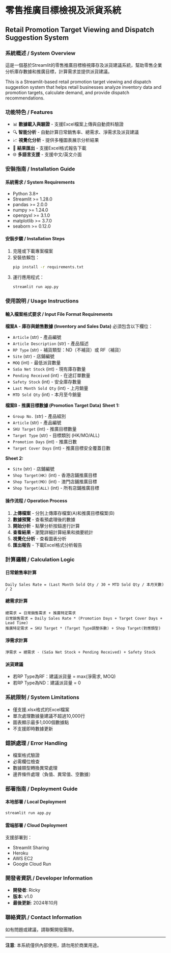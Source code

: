 # 零售推廣目標檢視及派貨系統
## Retail Promotion Target Viewing and Dispatch Suggestion System

### 系統概述 / System Overview
這是一個基於Streamlit的零售推廣目標檢視庫存及派貨建議系統，幫助零售企業分析庫存數據和推廣目標，計算需求並提供派貨建議。

This is a Streamlit-based retail promotion target viewing and dispatch suggestion system that helps retail businesses analyze inventory data and promotion targets, calculate demand, and provide dispatch recommendations.

### 功能特色 / Features
- 📊 **數據載入與驗證** - 支援Excel檔案上傳與自動資料驗證
- 🔍 **智能分析** - 自動計算日常銷售率、總需求、淨需求及派貨建議
- 📈 **視覺化分析** - 提供多種圖表展示分析結果
- 💾 **結果匯出** - 支援Excel格式報告下載
- 🌐 **多語言支援** - 支援中文/英文介面

### 安裝指南 / Installation Guide

#### 系統需求 / System Requirements
- Python 3.8+
- Streamlit >= 1.28.0
- pandas >= 2.0.0
- numpy >= 1.24.0
- openpyxl >= 3.1.0
- matplotlib >= 3.7.0
- seaborn >= 0.12.0

#### 安裝步驟 / Installation Steps
1. 克隆或下載專案檔案
2. 安裝依賴包：
   ```bash
   pip install -r requirements.txt
   ```
3. 運行應用程式：
   ```bash
   streamlit run app.py
   ```

### 使用說明 / Usage Instructions

#### 輸入檔案格式要求 / Input File Format Requirements

**檔案A - 庫存與銷售數據 (Inventory and Sales Data)**
必須包含以下欄位：
- `Article` (str) - 產品編號
- `Article Description` (str) - 產品描述
- `RP Type` (str) - 補貨類型：ND（不補貨）或 RF（補貨）
- `Site` (str) - 店鋪編號
- `MOQ` (int) - 最低派貨數量
- `SaSa Net Stock` (int) - 現有庫存數量
- `Pending Received` (int) - 在途訂單數量
- `Safety Stock` (int) - 安全庫存數量
- `Last Month Sold Qty` (int) - 上月銷量
- `MTD Sold Qty` (int) - 本月至今銷量

**檔案B - 推廣目標數據 (Promotion Target Data)**
**Sheet 1:**
- `Group No.` (str) - 產品組別
- `Article` (str) - 產品編號
- `SKU Target` (int) - 推廣目標數量
- `Target Type` (str) - 目標類別 (HK/MO/ALL)
- `Promotion Days` (int) - 推廣日數
- `Target Cover Days` (int) - 推廣目標安全覆蓋日數

**Sheet 2:**
- `Site` (str) - 店鋪編號
- `Shop Target(HK)` (int) - 香港店鋪推廣目標
- `Shop Target(MO)` (int) - 澳門店鋪推廣目標
- `Shop Target(ALL)` (int) - 所有店鋪推廣目標

#### 操作流程 / Operation Process
1. **上傳檔案** - 分別上傳庫存檔案(A)和推廣目標檔案(B)
2. **數據預覽** - 查看預處理後的數據
3. **開始分析** - 點擊分析按鈕進行計算
4. **查看結果** - 瀏覽詳細計算結果和摘要統計
5. **視覺化分析** - 查看圖表分析
6. **匯出報告** - 下載Excel格式分析報告

### 計算邏輯 / Calculation Logic

#### 日常銷售率計算
```
Daily Sales Rate = (Last Month Sold Qty / 30 + MTD Sold Qty / 本月天數) / 2
```

#### 總需求計算
```
總需求 = 日常銷售需求 + 推廣特定需求
日常銷售需求 = Daily Sales Rate * (Promotion Days + Target Cover Days + Lead Time)
推廣特定需求 = SKU Target * (Target Type調整係數) + Shop Target(對應類型)
```

#### 淨需求計算
```
淨需求 = 總需求 - (SaSa Net Stock + Pending Received) + Safety Stock
```

#### 派貨建議
- 若RP Type為RF：建議派貨量 = max(淨需求, MOQ)
- 若RP Type為ND：建議派貨量 = 0

### 系統限制 / System Limitations
- 僅支援.xlsx格式的Excel檔案
- 單次處理數據量建議不超過10,000行
- 圖表顯示最多1,000個數據點
- 不支援即時數據更新

### 錯誤處理 / Error Handling
- 檔案格式驗證
- 必需欄位檢查
- 數據類型轉換異常處理
- 邊界條件處理（負值、異常值、空數據）

### 部署指南 / Deployment Guide

#### 本地部署 / Local Deployment
```bash
streamlit run app.py
```

#### 雲端部署 / Cloud Deployment
支援部署到：
- Streamlit Sharing
- Heroku
- AWS EC2
- Google Cloud Run

### 開發者資訊 / Developer Information
- **開發者**: Ricky
- **版本**: v1.0
- **最後更新**: 2024年10月

### 聯絡資訊 / Contact Information
如有問題或建議，請聯繫開發團隊。

---

**注意**: 本系統僅供內部使用，請勿用於商業用途。